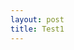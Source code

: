 ```yaml
---
layout: post
title: Test1
---
```


<script src="//code.jquery.com/jquery.js"></script>

<style>
    

</style>

<canvas width="960" height="500"></canvas>

<script src="//d3js.org/d3.v3.min.js"></script>
<script>
var canvas = d3.select("canvas"),
    context = canvas.node().getContext("2d"),
    width = canvas.property("width"),
    height = canvas.property("height"),
    radius = 2.5;

var points = d3.range(2000).map(phyllotaxis(10));

canvas.call(d3.zoom()
    .scaleExtent([1 / 2, 4])
    .on("zoom", zoomed));

drawPoints();

function zoomed() {
  context.save();
  context.clearRect(0, 0, width, height);
  context.translate(d3.event.transform.x, d3.event.transform.y);
  context.scale(d3.event.transform.k, d3.event.transform.k);
  drawPoints();
  context.restore();
}

function drawPoints() {
  context.beginPath();
  points.forEach(drawPoint);
  context.fill();
}

function drawPoint(point) {
  context.moveTo(point[0] + radius, point[1]);
  context.arc(point[0], point[1], radius, 0, 2 * Math.PI);
}

function phyllotaxis(radius) {
  var theta = Math.PI * (3 - Math.sqrt(5));
  return function(i) {
    var r = radius * Math.sqrt(i), a = theta * i;
    return [
      width / 2 + r * Math.cos(a),
      height / 2 + r * Math.sin(a)
    ];
  };
}


</script>
